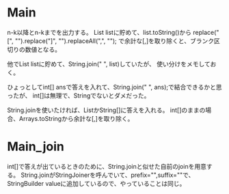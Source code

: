 # Main
n-k以降とn-kまでを出力する。
List<Integer> listに貯めて、list.toString()から
replace("[", "").replace("]", "").replaceAll(",", "");
で余計な[,]を取り除くと、ブランク区切りの数値となる。

他でList<String> listに貯めて、String.join(" ", list)していたが、
使い分けをメモしておく。

ひょっとしてint[] ansで答えを入れて、String.join(" ", ans);で結合できるかと思ったが、
int[]は無理で、Stringでないとダメだった。

String.joinを使いたければ、List<String>かString[]に答えを入れる。
int[]のままの場合、Arrays.toStringから余計な[,]を取り除く。

# Main_join
int[]で答えが出ているときのために、String.joinと似せた自前のjoinを用意する。
String.joinがStringJoinerを呼んでいて、prefix="",suffix=""で、
StringBuilder valueに追加しているので、やっていることは同じ。
